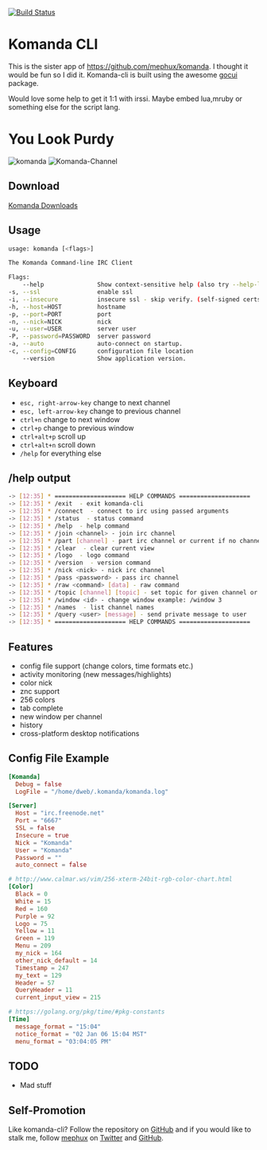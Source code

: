 [![Build Status](http://komanda.io:8080/api/badges/mephux/komanda-cli/status.svg)](http://komanda.io:8080/mephux/komanda-cli)

# Komanda CLI

This is the sister app of https://github.com/mephux/komanda. 
I thought it would be fun so I did it. Komanda-cli is built using the awesome [gocui](https://github.com/jroimartin/gocui) package.

Would love some help to get it 1:1 with irssi. 
Maybe embed lua,mruby or something else for the script lang.

# You Look Purdy

![komanda](http://i.imgur.com/UbBYVRq.png)
![Komanda-Channel](http://i.imgur.com/4vjrNxg.png)

## Download

  [Komanda Downloads](https://github.com/mephux/komanda-cli/releases)

## Usage

  ```bash
usage: komanda [<flags>]

The Komanda Command-line IRC Client

Flags:
      --help               Show context-sensitive help (also try --help-long and --help-man).
  -s, --ssl                enable ssl
  -i, --insecure           insecure ssl - skip verify. (self-signed certs)
  -h, --host=HOST          hostname
  -p, --port=PORT          port
  -n, --nick=NICK          nick
  -u, --user=USER          server user
  -P, --password=PASSWORD  server password
  -a, --auto               auto-connect on startup.
  -c, --config=CONFIG      configuration file location
      --version            Show application version.
  ```

## Keyboard

  * `esc, right-arrow-key` change to next channel
  * `esc, left-arrow-key` change to previous channel
  * `ctrl+n` change to next window
  * `ctrl+p` change to previous window
  * `ctrl+alt+p` scroll up
  * `ctrl+alt+n` scroll down
  * `/help` for everything else

## /help output

```bash
-> [12:35] * ==================== HELP COMMANDS ====================                                                                                                                        
-> [12:35] * /exit  - exit komanda-cli                                                                                                                                                      
-> [12:35] * /connect  - connect to irc using passed arguments                                                                                                                              
-> [12:35] * /status  - status command                                                                                                                                                      
-> [12:35] * /help  - help command                                                                                                                                                          
-> [12:35] * /join <channel> - join irc channel                                                                                                                                             
-> [12:35] * /part [channel] - part irc channel or current if no channel given                                                                                                              
-> [12:35] * /clear  - clear current view                                                                                                                                                   
-> [12:35] * /logo  - logo command                                                                                                                                                          
-> [12:35] * /version  - version command                                                                                                                                                    
-> [12:35] * /nick <nick> - nick irc channel                                                                                                                                                
-> [12:35] * /pass <password> - pass irc channel                                                                                                                                            
-> [12:35] * /raw <command> [data] - raw command                                                                                                                                            
-> [12:35] * /topic [channel] [topic] - set topic for given channel or current channel if empty                                                                                             
-> [12:35] * /window <id> - change window example: /window 3                                                                                                                                
-> [12:35] * /names  - list channel names                                                                                                                                                   
-> [12:35] * /query <user> [message] - send private message to user                                                                                                                         
-> [12:35] * ==================== HELP COMMANDS ====================                                    
```

## Features

  * config file support (change colors, time formats etc.)
  * activity monitoring (new messages/highlights)
  * color nick
  * znc support
  * 256 colors
  * tab complete
  * new window per channel
  * history
  * cross-platform desktop notifications

## Config File Example

```toml
[Komanda]
  Debug = false
  LogFile = "/home/dweb/.komanda/komanda.log"

[Server]
  Host = "irc.freenode.net"
  Port = "6667"
  SSL = false
  Insecure = true
  Nick = "Komanda"
  User = "Komanda"
  Password = ""
  auto_connect = false

# http://www.calmar.ws/vim/256-xterm-24bit-rgb-color-chart.html
[Color]
  Black = 0
  White = 15
  Red = 160
  Purple = 92
  Logo = 75
  Yellow = 11
  Green = 119
  Menu = 209
  my_nick = 164
  other_nick_default = 14
  Timestamp = 247
  my_text = 129
  Header = 57
  QueryHeader = 11
  current_input_view = 215

# https://golang.org/pkg/time/#pkg-constants
[Time]
  message_format = "15:04"
  notice_format = "02 Jan 06 15:04 MST"
  menu_format = "03:04:05 PM"
```

## TODO

  * Mad stuff

## Self-Promotion

Like komanda-cli? Follow the repository on
[GitHub](https://github.com/mephux/komanda-cli) and if
you would like to stalk me, follow [mephux](http://dweb.io/) on
[Twitter](http://twitter.com/mephux) and
[GitHub](https://github.com/mephux).
